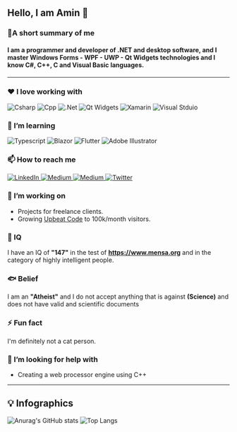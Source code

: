 ## Hello, I am Amin 👋

<h3> 👦A short summary of me </h3>
<h4>I am a programmer and developer of .NET and desktop software, and I master Windows Forms - WPF - UWP - Qt Widgets technologies and I know C#, C++, C and Visual Basic languages.
</h4>

----------------------------------------------------------------------

### ❤ I love working with

<div display="flex">
  <img src="https://img.shields.io/badge/Csharp-slateblue?style=for-the-badge&logo=csharp&logoColor=white" alt="Csharp"/>
  <img src="https://img.shields.io/badge/Cpp-%23007ACC.svg?style=for-the-badge&logo=Cplusplus&logoColor=white" alt="Cpp"/>
  <img src="https://img.shields.io/badge/.Net-%23663399.svg?style=for-the-badge&logo=.net&logoColor=white" alt=".Net"/>
  <img src="https://img.shields.io/badge/Qt Widgets-darkgreen?style=for-the-badge&logo=Qt&logoColor=white" alt="Qt Widgets"/>
  <img src="https://img.shields.io/badge/xamarin-dodgerblue.svg?style=for-the-badge&logo=xamarin&logoColor=white" alt="Xamarin"/>
  <img src="https://img.shields.io/badge/Microsoft Visual Studio-%231572B6.svg?style=for-the-badge&logo=visualstudio&logoColor=black" alt="Visual Stduio"/>
</div>

### 🌱 I’m learning

<div display="flex">
  <img src="https://img.shields.io/badge/Typescript-blue?style=for-the-badge&logo=typescript&logoColor=white" alt="Typescript"/>
  <img src="https://img.shields.io/badge/Blazor-slateblue?style=for-the-badge&logo=blazor&logoColor=white" alt="Blazor"/>
  <img src="https://img.shields.io/badge/Flutter-red.svg?style=for-the-badge&logo=Flutter&logoColor=white" alt="Flutter"/>
  <img src="https://img.shields.io/badge/adobe%20illustrator-%23FF9A00.svg?style=for-the-badge&logo=adobe%20illustrator&logoColor=white" alt="Adobe Illustrator"/>
</div>

### 📫 How to reach me

<div display="flex">
  <a href="https://www.linkedin.com/in/codewithbernard/">
    <img src="https://img.shields.io/badge/linkedin-%230077B5.svg?style=for-the-badge&logo=linkedin&logoColor=white" alt="LinkedIn"/>
  </a>
  <a href="https://medium.com/@bernardbad">
    <img src="https://img.shields.io/badge/Gmail-orange?style=for-the-badge&logo=gmail&logoColor=white" alt="Medium"/>
  </a>
  <a href="https://instagram.com/amin.reals">
    <img src="https://img.shields.io/badge/Instagram-crimson?style=for-the-badge&logo=instagram&logoColor=white" alt="Medium"/>
  </a>
  <a href="https://twitter.com/CodeWithBernard">
    <img src="https://img.shields.io/badge/codewithbernard-black.svg?style=for-the-badge&logo=x&logoColor=white" alt="Twitter"/>
  </a>
</div>

### 🔭 I’m working on

- Projects for freelance clients.
- Growing [Upbeat Code](https://www.upbeatcode.com) to 100k/month visitors.

### 🧠 IQ
I have an IQ of <b>"147"</b> in the test of <b>https://www.mensa.org</b> and in the category of highly intelligent people.

### 🐟 Belief

I am an <b>"Atheist"</b> and I do not accept anything that is against <b>(Science)</b> and does not have valid and scientific documents

### ⚡ Fun fact

I'm definitely not a cat person.

### 🤔 I’m looking for help with

- Creating a web processor engine using C++

------------------------------------------------------

<h2> 💡 Infographics</h2>


![Anurag's GitHub stats](https://github-readme-stats.vercel.app/api?username=AminMirzaeiOne&show_icons=true&theme=radical)
![Top Langs](https://github-readme-stats.vercel.app/api/top-langs/?username=myusername&theme=tokyonight)


<!--
**AminMirzaeiOne/AminMirzaeiOne** is a ✨ _special_ ✨ repository because its `README.md` (this file) appears on your GitHub profile.

Here are some ideas to get you started:

- 🔭 I’m currently working on ...
- 🌱 I’m currently learning ...
- 👯 I’m looking to collaborate on ...
- 🤔 I’m looking for help with ...
- 💬 Ask me about ...
- 📫 How to reach me: ...
- 😄 Pronouns: ...
- ⚡ Fun fact: ...
-->
